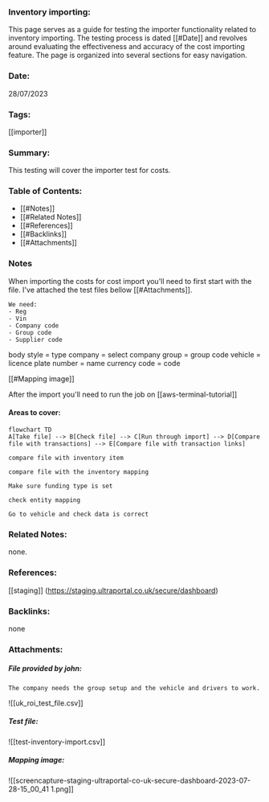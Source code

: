 ### Inventory importing:

This page serves as a guide for testing the importer functionality related to inventory importing. The testing process is dated [[#Date]] and revolves around evaluating the effectiveness and accuracy of the cost importing feature. The page is organized into several sections for easy navigation.

### Date:

28/07/2023

### Tags:

[[importer]] 

### Summary:

This testing will cover the importer test for costs.

### Table of Contents:

- [[#Notes]]
- [[#Related Notes]]
- [[#References]]
- [[#Backlinks]]
- [[#Attachments]]

### Notes

When importing the costs for cost import you'll need to first start with the file. I've attached the test files bellow [[#Attachments]].  

	We need:
	- Reg
	- Vin
	- Company code
	- Group code
	- Supplier code

body style = type 
company = select company
group = group code
vehicle = licence plate 
number = name
currency code = code

[[#Mapping image]]

After the import you'll need to run the job on [[aws-terminal-tutorial]]

#### Areas to cover:

```mermaid
flowchart TD
A[Take file] --> B[Check file] --> C[Run through import] --> D[Compare file with transactions] --> E[Compare file with transaction links]
```

```text
compare file with inventory item

compare file with the inventory mapping

Make sure funding type is set

check entity mapping

Go to vehicle and check data is correct
```

### Related Notes:

none.

### References:

[[staging]] (https://staging.ultraportal.co.uk/secure/dashboard)

### Backlinks:

none

### Attachments:
##### File provided by john:
	The company needs the group setup and the vehicle and drivers to work.

![[uk_roi_test_file.csv]]

##### Test file:

![[test-inventory-import.csv]]

##### Mapping image:

![[screencapture-staging-ultraportal-co-uk-secure-dashboard-2023-07-28-15_00_41 1.png]]